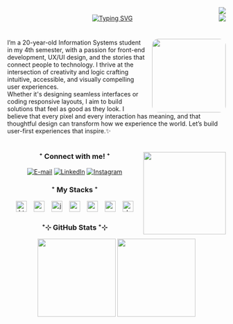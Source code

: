 <div class="perfil-views">
<img align="right" src="https://komarev.com/ghpvc/?username=NiccMaia&color=blueviolet&style=plastic&label=Profile+Views&abbreviated=true">
<br>
<img align="right" src="https://img.shields.io/github/stars/aflaviarv?style=plastic&color=purple">
</div>

<div align="center">
 <a href="https://git.io/typing-svg"><img src="https://readme-typing-svg.demolab.com?font=Fira+Code&pause=1000&color=C679EC&center=true&vCenter=true&width=435&lines=%E2%8A%B9+Welcome+to+my+profile!+%E1%B5%94+%E1%B5%95+%E1%B5%94+%E2%8A%B9;Software+Engineer+Student%2C;Front-end+Developer%2C;Gamer%2C;Active+Learner" alt="Typing SVG"  /></a>
</div>



#
<img src="https://64.media.tumblr.com/8808e655021d0b434bd682f1ea972226/1a266b3ba51cc9cd-0a/s400x600/c67892f77a3b338554529d54acb4d11b8e032083.gifv" 
     width="170" 
     align="right" 
     style="border-radius: 15px; margin-left: 15px;">



I’m a 20-year-old Information Systems student in my 4th semester, with a passion for front-end development, UX/UI design, and the stories that connect people to technology. I thrive at the intersection of creativity and logic crafting intuitive, accessible, and visually compelling user experiences. 
<br>
Whether it's designing seamless interfaces or coding responsive layouts, I aim to build solutions that feel as good as they look. I believe that every pixel and every interaction has meaning, and that thoughtful design can transform how we experience the world.
Let’s build user-first experiences that inspire.✨


#

<img align="right" alt="" height="190px" src="./src/study.gif">


<h3 align="center"> ⁺ Connect with me! ⁺</h3>
<div align="center">
 
[![E-mail](https://img.shields.io/badge/-Email-000?style=for-the-badge&logo=microsoft-outlook&logoColor=FF00F6&color:FFF)](mailto:nicolleluisamaiagurgel@gmail.com)
[![LinkedIn](https://img.shields.io/badge/-LinkedIn-000?style=for-the-badge&logo=linkedin&logoColor=FF00F6&color:FFF)](www.linkedin.com/in/nicolle-maia-8a465432b)
[![Instagram](https://img.shields.io/badge/-Instagram-000?style=for-the-badge&logo=instagram&logoColor=FF00F6&color:FFF)](https://www.instagram.com/niccmaia_/)
</div>



<h3 align="center"> ⁺ My Stacks ⁺</h3>
<div align="center">
  <img src="https://cdn.jsdelivr.net/gh/devicons/devicon/icons/html5/html5-original.svg" height="25" alt="html5 logo"  />
  <img width="8" />
  <img src="https://cdn.jsdelivr.net/gh/devicons/devicon/icons/css3/css3-original.svg" height="25" alt="css3 logo"  />
  <img width="8" />
  <img src="https://cdn.jsdelivr.net/gh/devicons/devicon/icons/javascript/javascript-plain.svg" height="25" alt="javascript logo"  />
  <img width="8" />
  <img src="https://cdn.jsdelivr.net/gh/devicons/devicon/icons/react/react-original.svg" height="25" alt="react logo"  />
  <img width="8" />
  <img src="https://cdn.jsdelivr.net/gh/devicons/devicon/icons/mysql/mysql-original.svg" height="25" alt="mysql logo"  />
  <img width="8" />
  <img src="https://cdn.jsdelivr.net/gh/devicons/devicon/icons/postgresql/postgresql-original.svg" height="25" alt="postgresql logo"  />
  <img width="8" />
  <img src="https://cdn.jsdelivr.net/gh/devicons/devicon/icons/docker/docker-original.svg" height="25" alt="docker logo"  />
</div>


  <h3 align="center">⁺⊹ GitHub Stats ⁺⊹</h3>

<div align = "center">
  <img height="180px" src="https://github-readme-stats.vercel.app/api?username=NiccMaia&show_icons=true&theme=midnight-purple&border_radius=20px"/>
  <img height="180px" src="https://github-readme-stats.vercel.app/api/top-langs/?username=NiccMaia&layout=donut&theme=midnight-purple&border_radius=20px"/>
</div>
    <br>


#

